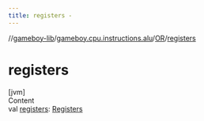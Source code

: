 ```yaml
---
title: registers -
---
```

//[gameboy-lib](../../index.md)/[gameboy.cpu.instructions.alu](../index.md)/[OR](index.md)/[registers](registers.md)



# registers  
[jvm]  
Content  
val [registers](registers.md): [Registers](../../gameboy.cpu/-registers/index.md)  



